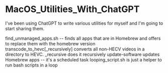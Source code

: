 # MacOS_Utilities_With_ChatGPT

I've been using ChatGPT to write various utilities for myself and I'm going to start sharing them.

find_unmanaged_apps.sh -- finds all apps that are in Homebrew and offers to replace them with the homebrew version
transcode_to_hevc[_recursively] converts all non-HECV videos in a directory to HEVC.  _recursive does it recursively
update-software updates Homebrew apps -- it's a scheduled task
looping_script.sh is just a helper to run bash scripts in a loop
